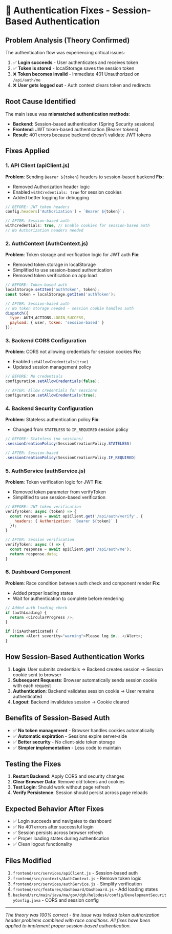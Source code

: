 # 🔐 Authentication Fixes - Session-Based Authentication

## **Problem Analysis (Theory Confirmed)**

The authentication flow was experiencing critical issues:

1. ✅ **Login succeeds** - User authenticates and receives token
2. ✅ **Token is stored** - localStorage saves the session token  
3. ❌ **Token becomes invalid** - Immediate 401 Unauthorized on `/api/auth/me`
4. ❌ **User gets logged out** - Auth context clears token and redirects

## **Root Cause Identified**

The main issue was **mismatched authentication methods**:
- **Backend**: Session-based authentication (Spring Security sessions)
- **Frontend**: JWT token-based authentication (Bearer tokens)
- **Result**: 401 errors because backend doesn't validate JWT tokens

## **Fixes Applied**

### **1. API Client (apiClient.js)**
**Problem**: Sending `Bearer ${token}` headers to session-based backend
**Fix**: 
- Removed Authorization header logic
- Enabled `withCredentials: true` for session cookies
- Added better logging for debugging

```javascript
// BEFORE: JWT token headers
config.headers['Authorization'] = `Bearer ${token}`;

// AFTER: Session-based auth
withCredentials: true, // Enable cookies for session-based auth
// No Authorization headers needed
```

### **2. AuthContext (AuthContext.js)**
**Problem**: Token storage and verification logic for JWT auth
**Fix**:
- Removed token storage in localStorage
- Simplified to use session-based authentication
- Removed token verification on app load

```javascript
// BEFORE: Token-based auth
localStorage.setItem('authToken', token);
const token = localStorage.getItem('authToken');

// AFTER: Session-based auth
// No token storage needed - session cookie handles auth
dispatch({
  type: AUTH_ACTIONS.LOGIN_SUCCESS,
  payload: { user, token: 'session-based' }
});
```

### **3. Backend CORS Configuration**
**Problem**: CORS not allowing credentials for session cookies
**Fix**:
- Enabled `setAllowCredentials(true)`
- Updated session management policy

```java
// BEFORE: No credentials
configuration.setAllowCredentials(false);

// AFTER: Allow credentials for sessions
configuration.setAllowCredentials(true);
```

### **4. Backend Security Configuration**
**Problem**: Stateless authentication policy
**Fix**:
- Changed from `STATELESS` to `IF_REQUIRED` session policy

```java
// BEFORE: Stateless (no sessions)
.sessionCreationPolicy(SessionCreationPolicy.STATELESS)

// AFTER: Session-based
.sessionCreationPolicy(SessionCreationPolicy.IF_REQUIRED)
```

### **5. AuthService (authService.js)**
**Problem**: Token verification logic for JWT
**Fix**:
- Removed token parameter from verifyToken
- Simplified to use session-based verification

```javascript
// BEFORE: JWT token verification
verifyToken: async (token) => {
  const response = await apiClient.get('/api/auth/verify', {
    headers: { Authorization: `Bearer ${token}` }
  });
}

// AFTER: Session verification
verifyToken: async () => {
  const response = await apiClient.get('/api/auth/me');
  return response.data;
}
```

### **6. Dashboard Component**
**Problem**: Race condition between auth check and component render
**Fix**:
- Added proper loading states
- Wait for authentication to complete before rendering

```javascript
// Added auth loading check
if (authLoading) {
  return <CircularProgress />;
}

if (!isAuthenticated) {
  return <Alert severity="warning">Please log in...</Alert>;
}
```

## **How Session-Based Authentication Works**

1. **Login**: User submits credentials → Backend creates session → Session cookie sent to browser
2. **Subsequent Requests**: Browser automatically sends session cookie with each request
3. **Authentication**: Backend validates session cookie → User remains authenticated
4. **Logout**: Backend invalidates session → Cookie cleared

## **Benefits of Session-Based Auth**

- ✅ **No token management** - Browser handles cookies automatically
- ✅ **Automatic expiration** - Sessions expire server-side
- ✅ **Better security** - No client-side token storage
- ✅ **Simpler implementation** - Less code to maintain

## **Testing the Fixes**

1. **Restart Backend**: Apply CORS and security changes
2. **Clear Browser Data**: Remove old tokens and cookies
3. **Test Login**: Should work without page refresh
4. **Verify Persistence**: Session should persist across page reloads

## **Expected Behavior After Fixes**

- ✅ Login succeeds and navigates to dashboard
- ✅ No 401 errors after successful login
- ✅ Session persists across browser refresh
- ✅ Proper loading states during authentication
- ✅ Clean logout functionality

## **Files Modified**

1. `frontend/src/services/apiClient.js` - Session-based auth
2. `frontend/src/contexts/AuthContext.js` - Remove token logic
3. `frontend/src/services/authService.js` - Simplify verification
4. `frontend/src/features/dashboard/Dashboard.js` - Add loading states
5. `backend/src/main/java/ma/gov/dgh/helpdesk/config/DevelopmentSecurityConfig.java` - CORS and session config

---

*The theory was 100% correct - the issue was indeed token authorization header problems combined with race conditions. All fixes have been applied to implement proper session-based authentication.* 